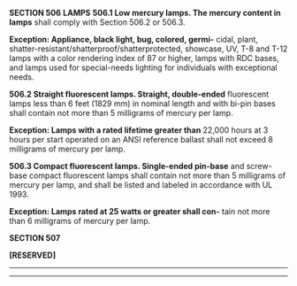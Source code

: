 **SECTION 506**
**LAMPS**
**506.1 Low mercury lamps. The mercury content in lamps**
shall comply with Section 506.2 or 506.3.

**Exception: Appliance, black light, bug, colored, germi-**
cidal, plant, shatter-resistant/shatterproof/shatterprotected, showcase, UV, T-8 and T-12 lamps with a color
rendering index of 87 or higher, lamps with RDC bases,
and lamps used for special-needs lighting for individuals
with exceptional needs.

**506.2 Straight fluorescent lamps. Straight, double-ended**
fluorescent lamps less than 6 feet (1829 mm) in nominal
length and with bi-pin bases shall contain not more than 5
milligrams of mercury per lamp.

**Exception: Lamps with a rated lifetime greater than**
22,000 hours at 3 hours per start operated on an ANSI reference ballast shall not exceed 8 milligrams of mercury
per lamp.

**506.3 Compact fluorescent lamps. Single-ended pin-base**
and screw-base compact fluorescent lamps shall contain not
more than 5 milligrams of mercury per lamp, and shall be
listed and labeled in accordance with UL 1993.

**Exception: Lamps rated at 25 watts or greater shall con-**
tain not more than 6 milligrams of mercury per lamp.

**SECTION 507**

**[RESERVED]**


-----



-----



